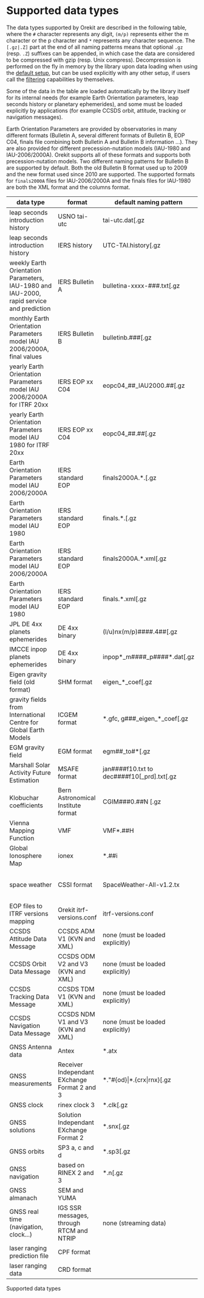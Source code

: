 <!--- Copyright 2002-2022 CS GROUP
  Licensed under the Apache License, Version 2.0 (the "License");
  you may not use this file except in compliance with the License.
  You may obtain a copy of the License at

    http://www.apache.org/licenses/LICENSE-2.0

  Unless required by applicable law or agreed to in writing, software
  distributed under the License is distributed on an "AS IS" BASIS,
  WITHOUT WARRANTIES OR CONDITIONS OF ANY KIND, either express or implied.
  See the License for the specific language governing permissions and
  limitations under the License.
-->

# Supported data types

The data types supported by Orekit are described in the following table, where the `#`
character represents any digit, `(m/p)` represents either the m character or the p
character and `*` represents any character sequence. The `[.gz|.Z]` part at the end of all
naming patterns means that optional `.gz` (resp. `.Z`) suffixes can be appended, in which
case the data are considered to be compressed with gzip (resp. Unix compress). Decompression
is performed on the fly in memory by the library upon data loading when using the
[default setup](./default-configuration.html#Default_setup), but can be used explicitly
with any other setup, if users call the [filtering](./filtering.html) capabilities by
themselves.

Some of the data in the table are loaded automatically by the library itself for its
internal needs (for example Earth Orientation parameters, leap seconds history or
planetary ephemerides), and some must be loaded explicitly by applications (for example
CCSDS orbit, attitude, tracking or navigation messages).

Earth Orientation Parameters are provided by observatories in many different formats
(Bulletin A, several different formats of Bulletin B, EOP C04, finals file combining
both Bulletin A and Bulletin B information ...). They are also provided for different
precession-nutation models (IAU-1980 and IAU-2006/2000A). Orekit supports all of these
formats and supports both precession-nutation models. Two different
naming patterns for Bulletin B are supported by default. Both the old Bulletin B format
used up to 2009 and the new format used since 2010 are supported. The supported formats
for `finals2000A` files for IAU-2006/2000A and the finals files for IAU-1980 are both
the XML format and the columns format.

|                          data type                                                       |       format                                  |          default naming pattern                        |                                                                    source                                                                          |
|------------------------------------------------------------------------------------------|-----------------------------------------------|--------------------------------------------------------|----------------------------------------------------------------------------------------------------------------------------------------------------|
| leap seconds introduction history                                                        | USNO tai-utc                                  | tai-utc.dat[.gz|.Z]                                    | [http://maia.usno.navy.mil/ser7/tai-utc.dat](http://maia.usno.navy.mil/ser7/tai-utc.dat) offline as of 2021                                        |
| leap seconds introduction history                                                        | IERS history                                  | UTC-TAI.history[.gz|.Z]                                | [http://hpiers.obspm.fr/eoppc/bul/bulc/UTC-TAI.history](http://hpiers.obspm.fr/eoppc/bul/bulc/UTC-TAI.history)                                     |
| weekly Earth Orientation Parameters, IAU-1980 and IAU-2000, rapid service and prediction | IERS Bulletin A                               | bulletina-xxxx-\#\#\#.txt[.gz|.Z]                      | [https://www.iers.org/IERS/EN/DataProducts/EarthOrientationData/eop.html](https://www.iers.org/IERS/EN/DataProducts/EarthOrientationData/eop.html) |
| monthly Earth Orientation Parameters model IAU 2006/2000A, final values                  | IERS Bulletin B                               | bulletinb.\#\#\#[.gz|.Z]                               | [ftp://ftp.iers.org/products/eop/bulletinb/format_2009/](ftp://ftp.iers.org/products/eop/bulletinb/format_2009/)                                   |
| yearly Earth Orientation Parameters model IAU 2006/2000A for ITRF 20xx                   | IERS EOP xx C04                               | eopc04\_\#\#\_IAU2000.\#\#[.gz|.Z]                     | [https://hpiers.obspm.fr/eoppc/eop/](https://hpiers.obspm.fr/eoppc/eop/)                                                                           |
| yearly Earth Orientation Parameters model IAU 1980 for ITRF 20xx                         | IERS EOP xx C04                               | eopc04\_\#\#.\#\#[.gz|.Z]                              | [https://hpiers.obspm.fr/eoppc/eop/](https://hpiers.obspm.fr/eoppc/eop/)                                                                           |
| Earth Orientation Parameters model IAU 2006/2000A                                        | IERS standard EOP                             | finals2000A.\*.[.gz|.Z]                                | [https://datacenter.iers.org/data/9/finals2000A.all](https://datacenter.iers.org/data/9/finals2000A.all)                                           |
| Earth Orientation Parameters  model IAU 1980                                             | IERS standard EOP                             | finals.\*.[.gz|.Z]                                     | [https://datacenter.iers.org/data/7/finals.all](https://datacenter.iers.org/data/7/finals.all)                                                     |
| Earth Orientation Parameters model IAU 2006/2000A                                        | IERS standard EOP                             | finals2000A.\*.xml[.gz|.Z]                             | [ftp://ftp.iers.org/products/eop/rapid/standard/xml/finals2000A.all.xml](ftp://ftp.iers.org/products/eop/rapid/standard/xml/finals2000A.all.xml)   |
| Earth Orientation Parameters model IAU 1980                                              | IERS standard EOP                             | finals.\*.xml[.gz|.Z]                                  | [ftp://ftp.iers.org/products/eop/rapid/standard/xml/finals.all.xml](ftp://ftp.iers.org/products/eop/rapid/standard/xml/finals.all.xml)             |
| JPL DE 4xx planets ephemerides                                                           | DE 4xx binary                                 | (l/u)nx(m/p)\#\#\#\#.4\#\#[.gz|.Z]                     | [ftp://ssd.jpl.nasa.gov/pub/eph/planets/Linux/](ftp://ssd.jpl.nasa.gov/pub/eph/planets/Linux/)                                                     |
| IMCCE inpop planets ephemerides                                                          | DE 4xx binary                                 | inpop\*_m\#\#\#\#_p\#\#\#\#*.dat[.gz|.Z]               | [ftp://ftp.imcce.fr/pub/ephem/planets/](ftp://ftp.imcce.fr/pub/ephem/planets/)                                                                     |
| Eigen gravity field (old format)                                                         | SHM format                                    | eigen\_\*\_coef[.gz|.Z]                                | [http://op.gfz-potsdam.de/grace/results/main\_RESULTS.html#gravity](http://op.gfz-potsdam.de/grace/results/main_RESULTS.html#gravity)              |
| gravity fields from International Centre for Global Earth Models                         | ICGEM format                                  | \*.gfc, g\#\#\#\_eigen\_\*\_coef[.gz|.Z]               | [http://icgem.gfz-potsdam.de/tom_longtime](http://icgem.gfz-potsdam.de/tom_longtime)                                               |
| EGM gravity field                                                                        | EGM format                                    | egm\#\#\_to\#\*[.gz|.Z]                                | [ftp://cddis.gsfc.nasa.gov/pub/egm96/general\_info](ftp://cddis.gsfc.nasa.gov/pub/egm96/general_info)                                              |
| Marshall Solar Activity Future Estimation                                                | MSAFE format                                  | jan\#\#\#\#f10.txt to dec\#\#\#\#f10[_prd].txt[.gz|.Z] | [https://www.nasa.gov/msfcsolar/archivedforecast](https://www.nasa.gov/msfcsolar/archivedforecast)                                                 |
| Klobuchar coefficients                                                                   | Bern Astronomical Institute format            | CGIM\#\#\#0.\#\#N [.gz|.Z]                             | [ftp://ftp.aiub.unibe.ch/CODE/](ftp://ftp.aiub.unibe.ch/CODE/)                                                                           |
| Vienna Mapping Function                                                                  | VMF                                           | VMF\*.\#\#H                                            | [http://vmf.geo.tuwien.ac.at/trop_products/GRID/](http://vmf.geo.tuwien.ac.at/trop_products/GRID/)                                                 |
| Global Ionosphere Map                                                                    | ionex                                         | \*\.\#\#i                                              | CDDIS                                                                                                                                              |
| space weather                                                                            | CSSI format                                   |SpaceWeather-All-v1.2.tx                                | [ftp://ftp.agi.com/pub/DynamicEarthData/SpaceWeather-All-v1.2.txt](ftp://ftp.agi.com/pub/DynamicEarthData/SpaceWeather-All-v1.2.txt)               |
| EOP files to ITRF versions mapping                                                       | Orekit itrf-versions.conf                     | itrf-versions.conf                                     | [Orekit Physical Data Archive](https://gitlab.orekit.org/orekit/orekit-data/-/archive/master/orekit-data-master.zip)                               |
| CCSDS Attitude Data Message                                                              | CCSDS ADM V1 (KVN and XML)                    | none (must be loaded explicitly)                       | various, can be produced by Orekit itself                                                                                                          |
| CCSDS Orbit Data Message                                                                 | CCSDS ODM V2 and V3 (KVN and XML)             | none (must be loaded explicitly)                       | various, can be produced by Orekit itself                                                                                                          |
| CCSDS Tracking Data Message                                                              | CCSDS TDM V1 (KVN and XML)                    | none (must be loaded explicitly)                       | various, can be produced by Orekit itself                                                                                                          |
| CCSDS Navigation Data Message                                                            | CCSDS NDM V1 and V3 (KVN and XML)             | none (must be loaded explicitly)                       | various, can be produced by Orekit itself                                                                                                          |
| GNSS Antenna data                                                                        | Antex                                         | \*.atx                                                 | various, mainly [IGS](https://files.igs.org/pub/station/general/igs14.atx)                                                                         |
| GNSS measurements                                                                        | Receiver Independant EXchange Format 2 and 3  | \*.\"\#{od}\|\*.{crx\|rnx}[.gz|.Z]                     | various                                                                                                                                            |
| GNSS clock                                                                               | rinex clock 3                                 | \*.clk[.gz|.Z]                                         | various                                                                                                                                            |
| GNSS solutions                                                                           | Solution Independant EXchange Format 2        | \*.snx[.gz|.Z]                                         | various                                                                                                                                            |
| GNSS orbits                                                                              | SP3 a, c and d                                | \*.sp3[.gz|.Z]                                         | various                                                                                                                                            |
| GNSS navigation                                                                          | based on RINEX 2 and 3                        | \*.n[.gz|.Z]                                           | various                                                                                                                                            |
| GNSS almanach                                                                            | SEM and YUMA                                  |                                                        | various                                                                                                                                            |
| GNSS real time (navigation, clock...)                                                    | IGS SSR messages, through RTCM and NTRIP      | none (streaming data)                                  | various, sourcetable usually from [BKG](https://products.igs-ip.net/home)                                                                          |
| laser ranging prediction file                                                            | CPF format                                    |                                                        | various, mainly [CDDIS](https://cddis.nasa.gov)                                                                                                                             |
| laser ranging data                                                                       | CRD format                                    |                                                        | various, mainly [CDDIS](https://cddis.nasa.gov)                                                                                                    |
Supported data types

